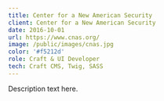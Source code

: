 ```yaml
---
title: Center for a New American Security
client: Center for a New American Security
date: 2016-10-01
url: https://www.cnas.org/
image: /public/images/cnas.jpg
color: '#f5212d'
role: Craft & UI Developer
tech: Craft CMS, Twig, SASS
---
```


Description text here.
